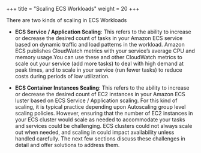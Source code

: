 +++
title = "Scaling ECS Workloads"
weight = 20
+++


There are two kinds of scaling in ECS Workloads

* **ECS Service / Application Scaling**: This refers to the ability to increase or decrease the desired count of tasks in your Amazon ECS service based on dynamic traffic and load patterns in the workload.  Amazon ECS publishes CloudWatch metrics with your service’s average CPU and memory usage.You can use these and other CloudWatch metrics to scale out your service (add more tasks) to deal with high demand at peak times, and to scale in your service (run fewer tasks) to reduce costs during periods of low utilization. 

* **ECS Container Instances Scaling**: This refers to the ability to increase or decrease the desired count of EC2 instances in your Amazon ECS luster based on ECS Service / Application scaling. For this kind of scaling, it is typical practice depending upon Autoscaling group level scaling policies. However, ensuring that the number of EC2 instances in your ECS cluster would scale as needed to accommodate your tasks and services could be challenging.  ECS clusters could not always scale out when needed, and scaling in could impact availability unless handled carefully.  The next few sections discuss these challenges in detail and offer solutions to address them.
